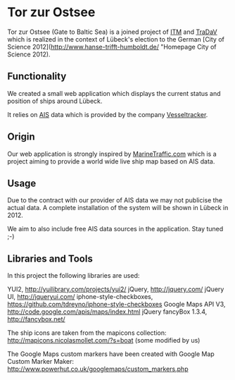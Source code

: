 Tor zur Ostsee
==============
Tor zur Ostsee (Gate to Baltic Sea) is a joined project of [ITM](http://www.itm.uni-luebeck.de/ "Homepage Institute of Telematics") and [TraDaV](http://www.tradav.de/ "Homepage TraDaV") which is realized in the context of Lübeck's election to the German [City of Science 2012](http://www.hanse-trifft-humboldt.de/ "Homepage City of Science 2012).

Functionality
-------------
We created a small web application which displays the current status and position of ships around Lübeck.

It relies on [AIS](http://en.wikipedia.org/wiki/Automatic_Identification_System "WP article about AIS") data which is provided by the company [Vesseltracker](http://http://www.vesseltracker.com/ "Homepage Vesseltracker").

Origin
-------

Our web application is strongly inspired by [MarineTraffic.com](http://marinetraffic.com/ais/de/default.aspx "Homepage MarineTraffic") which is a project aiming to provide a world wide live ship map based on AIS data.

Usage
------
Due to the contract with our provider of AIS data we may not publicise the actual data. A complete installation of the system will be shown in Lübeck in 2012.

We aim to also include free AIS data sources in the application. Stay tuned ;-)

Libraries and Tools
-------------------
In this project the following libraries are used:

YUI2, http://yuilibrary.com/projects/yui2/
jQuery, http://jquery.com/
jQuery UI, http://jqueryui.com/
iphone-style-checkboxes, https://github.com/tdreyno/iphone-style-checkboxes
Google Maps API V3, http://code.google.com/apis/maps/index.html
jQuery fancyBox 1.3.4, http://fancybox.net/

The ship icons are taken from the mapicons collection: 
http://mapicons.nicolasmollet.com/?s=boat (some modified by us)

The Google Maps custom markers have been created with Google Map Custom Marker Maker:
http://www.powerhut.co.uk/googlemaps/custom_markers.php
